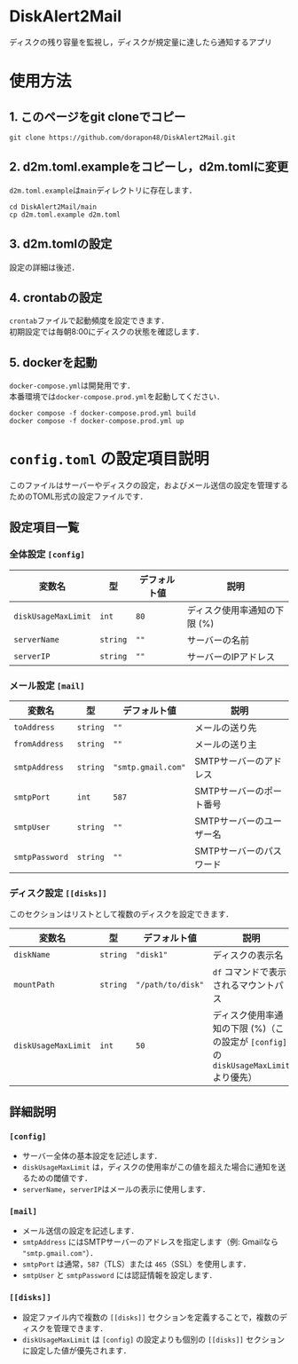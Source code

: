# DiskAlert2Mail
ディスクの残り容量を監視し，ディスクが規定量に達したら通知するアプリ

# 使用方法
## 1. このページをgit cloneでコピー
```command
git clone https://github.com/dorapon48/DiskAlert2Mail.git
```

## 2. d2m.toml.exampleをコピーし，d2m.tomlに変更
`d2m.toml.example`は`main`ディレクトリに存在します．
```command
cd DiskAlert2Mail/main
cp d2m.toml.example d2m.toml
```

## 3. d2m.tomlの設定
設定の詳細は後述．

## 4. crontabの設定
`crontab`ファイルで起動頻度を設定できます．<br>
初期設定では毎朝8:00にディスクの状態を確認します．

## 5. dockerを起動
`docker-compose.yml`は開発用です．<br>
本番環境では`docker-compose.prod.yml`を起動してください．
```command
docker compose -f docker-compose.prod.yml build
docker compose -f docker-compose.prod.yml up
```

# `config.toml` の設定項目説明
このファイルはサーバーやディスクの設定，およびメール送信の設定を管理するためのTOML形式の設定ファイルです．

## **設定項目一覧**

### **全体設定 `[config]`**
| 変数名                | 型       | デフォルト値 | 説明 |
|----------------------|---------|-------------|-----------------------------------|
| `diskUsageMaxLimit` | `int` | `80`        | ディスク使用率通知の下限 (%)       |
| `serverName`        | `string`  | `""`        | サーバーの名前                    |
| `serverIP`         | `string`  | `""`        | サーバーのIPアドレス               |

### **メール設定 `[mail]`**
| 変数名         | 型       | デフォルト値       | 説明 |
|---------------|---------|------------------|--------------------------------------|
| `toAddress`   | `string`  | `""`             | メールの送り先                        |
| `fromAddress` | `string`  | `""`             | メールの送り主                        |
| `smtpAddress` | `string`  | `"smtp.gmail.com"` | SMTPサーバーのアドレス                |
| `smtpPort`    | `int` | `587`            | SMTPサーバーのポート番号              |
| `smtpUser`    | `string`  | `""`             | SMTPサーバーのユーザー名              |
| `smtpPassword`| `string`  | `""`             | SMTPサーバーのパスワード              |

### **ディスク設定 `[[disks]]`**
このセクションはリストとして複数のディスクを設定できます．

| 変数名               | 型       | デフォルト値      | 説明 |
|---------------------|---------|-----------------|----------------------------------------|
| `diskName`         | `string`  | `"disk1"`       | ディスクの表示名                         |
| `mountPath`        | `string`  | `"/path/to/disk"` | `df` コマンドで表示されるマウントパス   |
| `diskUsageMaxLimit`| `int` | `50`           | ディスク使用率通知の下限 (%)（この設定が `[config]` の `diskUsageMaxLimit` より優先） |

## **詳細説明**

### `[config]`
- サーバー全体の基本設定を記述します．
- `diskUsageMaxLimit` は，ディスクの使用率がこの値を超えた場合に通知を送るための閾値です．
- `serverName`，`serverIP`はメールの表示に使用します．

### `[mail]`
- メール送信の設定を記述します．
- `smtpAddress` にはSMTPサーバーのアドレスを指定します（例: Gmailなら `"smtp.gmail.com"`）．
- `smtpPort` は通常，`587`（TLS）または `465`（SSL）を使用します．
- `smtpUser` と `smtpPassword` には認証情報を設定します．

### `[[disks]]`
- 設定ファイル内で複数の `[[disks]]` セクションを定義することで，複数のディスクを管理できます．
- `diskUsageMaxLimit` は `[config]` の設定よりも個別の `[[disks]]` セクションに設定した値が優先されます．
